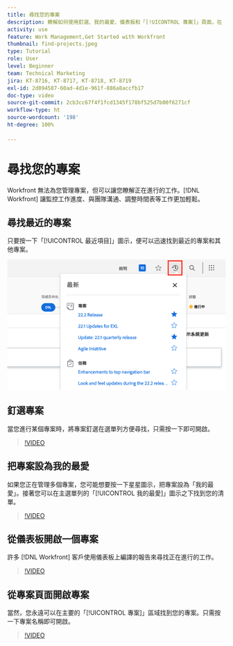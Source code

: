 ```yaml
---
title: 尋找您的專案
description: 瞭解如何使用釘選、我的最愛、儀表板和「[!UICONTROL 專案]」頁面，在  [!DNL  Workfront]  中搜尋您的專案。
activity: use
feature: Work Management,Get Started with Workfront
thumbnail: find-projects.jpeg
type: Tutorial
role: User
level: Beginner
team: Technical Marketing
jira: KT-8716, KT-8717, KT-8718, KT-8719
exl-id: 2d894587-60ad-4d1e-961f-886a8accfb17
doc-type: video
source-git-commit: 2cb3cc67f4f1fcd1345f178bf525d7b00f6271cf
workflow-type: ht
source-wordcount: '198'
ht-degree: 100%

---
```


# 尋找您的專案

Workfront 無法為您管理專案，但可以讓您瞭解正在進行的工作。[!DNL Workfront] 讓監控工作進度、與團隊溝通、調整時間表等工作更加輕鬆。

<!---
In this section, you will learn how to:

Find your projects in [!DNL Workfront]
Make your project visible to stakeholders
Find project communications
Use [!DNL Workfront] features when reviewing the task list to monitor project progress
--->

## 尋找最近的專案

只要按一下「[!UICONTROL 最近項目]」圖示，便可以迅速找到最近的專案和其他專案。

![[!UICONTROL 狀態]欄位在專案標題中展開](assets/recents.png)

## 釘選專案

當您進行某個專案時，將專案釘選在選單列方便尋找，只需按一下即可開啟。

>[!VIDEO](https://video.tv.adobe.com/v/335038/?quality=12&learn=on)

## 把專案設為我的最愛

如果您正在管理多個專案，您可能想要按一下星星圖示，把專案設為「我的最愛」。接著您可以在主選單列的「[!UICONTROL 我的最愛]」圖示之下找到您的清單。

>[!VIDEO](https://video.tv.adobe.com/v/335039/?quality=12&learn=on)


## 從儀表板開啟一個專案

許多 [!DNL Workfront] 客戶使用儀表板上編譯的報告來尋找正在進行的工作。

>[!VIDEO](https://video.tv.adobe.com/v/335041/?quality=12&learn=on)


## 從專案頁面開啟專案

當然，您永遠可以在主要的「[!UICONTROL 專案]」區域找到您的專案。只需按一下專案名稱即可開啟。

>[!VIDEO](https://video.tv.adobe.com/v/335040/?quality=12&learn=on)
